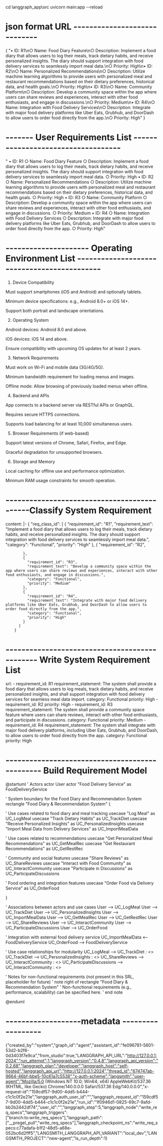 cd  langgraph_app\src
uvicorn main:app --reload


# json format URL -----------------------------
{
  "• ID: R1\n○ Name: Food Diary Feature\n○ Description: Implement a food diary that allows users to log their meals, track dietary habits, and receive personalized insights. The diary should support integration with food delivery services to seamlessly import meal data.\n○ Priority: High\n• ID: R2\n○ Name: Personalized Recommendations\n○ Description: Utilize machine learning algorithms to provide users with personalized meal and restaurant recommendations based on their dietary preferences, historical data, and health goals.\n○ Priority: High\n• ID: R3\n○ Name: Community Platform\n○ Description: Develop a community space within the app where users can share reviews and experiences, interact with other food enthusiasts, and engage in discussions.\n○ Priority: Medium\n• ID: R4\n○ Name: Integration with Food Delivery Services\n○ Description: Integrate with major food delivery platforms like Uber Eats, Grubhub, and DoorDash to allow users to order food directly from the app.\n○ Priority: High"
}

# ------- User Requirements List -----------------------------------
"
• ID: R1
○ Name: Food Diary Feature
○ Description: Implement a food diary that allows users to log their meals, track
dietary habits, and receive personalized insights. The diary should support
integration with food delivery services to seamlessly import meal data.
○ Priority: High
• ID: R2
○ Name: Personalized Recommendations
○ Description: Utilize machine learning algorithms to provide users with
personalized meal and restaurant recommendations based on their dietary
preferences, historical data, and health goals.
○ Priority: High
• ID: R3
○ Name: Community Platform
○ Description: Develop a community space within the app where users can share
reviews and experiences, interact with other food enthusiasts, and engage in
discussions.
○ Priority: Medium
• ID: R4
○ Name: Integration with Food Delivery Services
○ Description: Integrate with major food delivery platforms like Uber Eats,
Grubhub, and DoorDash to allow users to order food directly from the app.
○ Priority: High"
# --------------------- Operating Environment List --------------------------------------------
1. Device Compatibility

Must support smartphones (iOS and Android) and optionally tablets.

Minimum device specifications: e.g., Android 8.0+ or iOS 14+.

Support both portrait and landscape orientations.

2. Operating System

Android devices: Android 8.0 and above.

iOS devices: iOS 14 and above.

Ensure compatibility with upcoming OS updates for at least 2 years.

3. Network Requirements

Must work on Wi-Fi and mobile data (3G/4G/5G).

Minimum bandwidth requirement for loading menus and images.

Offline mode: Allow browsing of previously loaded menus when offline.

4. Backend and APIs

App connects to a backend server via RESTful APIs or GraphQL.

Requires secure HTTPS connections.

Supports load balancing for at least 10,000 simultaneous users.

5. Browser Requirements (if web-based)

Support latest versions of Chrome, Safari, Firefox, and Edge.

Graceful degradation for unsupported browsers.

6. Storage and Memory

Local caching for offline use and performance optimization.

Minimum RAM usage constraints for smooth operation.


# --------------------------------------------Classify System Requirement 
content: |-
        {
          "req_class_id": [
            {
              "requirement_id": "R1",
              "requirement_text": "Implement a food diary that allows users to log their meals, track dietary habits, and receive personalized insights. The diary should support integration with food delivery services to seamlessly import meal data.",
              "category": "Functional",
              "priority": "High"
            },
            {
              "requirement_id": "R2",

            },
            {
              "requirement_id": "R3",
              "requirement_text": "Develop a community space within the app where users can share reviews and experiences, interact with other food enthusiasts, and engage in discussions.",
              "category": "Functional",
              "priority": "Medium"
            },
            {
              "requirement_id": "R4",
              "requirement_text": "Integrate with major food delivery platforms like Uber Eats, Grubhub, and DoorDash to allow users to order food directly from the app.",
              "category": "Functional",
              "priority": "High"
            }
          ]
        }

# ---------------------------------------------- Write System Requirement List 
srl:
          - requirement_id: R1
            requirement_statement: The system shall provide a food diary that allows users to log meals, track dietary habits, and receive personalized insights, and shall support integration with food delivery services for seamless meal data import.
            category: Functional
            priority: High
          - requirement_id: R2
            priority: High
          - requirement_id: R3
            requirement_statement: The system shall provide a community space feature where users can share reviews, interact with other food enthusiasts, and participate in discussions.
            category: Functional
            priority: Medium
          - requirement_id: R4
            requirement_statement: The system shall integrate with major food delivery platforms, including Uber Eats, Grubhub, and DoorDash, to allow users to order food directly from the app.
            category: Functional
            priority: High


# ----------------------------------------------- Build Requirement Model 


@startuml
' Actors
actor User
actor "Food Delivery Service" as FoodDeliveryService


' System boundary for the Food Diary and Recommendation System
rectangle "Food Diary & Recommendation System" {


' Use cases related to food diary and meal tracking
usecase "Log Meal" as UC_LogMeal
usecase "Track Dietary Habits" as UC_TrackDiet
usecase "Receive Personalized Insights" as UC_PersonalizedInsights
usecase "Import Meal Data from Delivery Services" as UC_ImportMealData


' Use cases related to recommendations
usecase "Get Personalized Meal Recommendations" as UC_GetMealRec
usecase "Get Restaurant Recommendations" as UC_GetRestRec


' Community and social features
usecase "Share Reviews" as UC_ShareReviews
usecase "Interact with Food Community" as UC_InteractCommunity
usecase "Participate in Discussions" as UC_ParticipateDiscussions


' Food ordering and integration features
usecase "Order Food via Delivery Service" as UC_OrderFood


}


' Associations between actors and use cases
User --> UC_LogMeal
User --> UC_TrackDiet
User --> UC_PersonalizedInsights
User --> UC_ImportMealData
User --> UC_GetMealRec
User --> UC_GetRestRec
User --> UC_ShareReviews
User --> UC_InteractCommunity
User --> UC_ParticipateDiscussions
User --> UC_OrderFood


' Integration with external food delivery service
UC_ImportMealData <-- FoodDeliveryService
UC_OrderFood --> FoodDeliveryService


' Use case relationships for modularity
UC_LogMeal --> UC_TrackDiet : <>
UC_TrackDiet --> UC_PersonalizedInsights : <>
UC_ShareReviews --> UC_InteractCommunity : <>
UC_ParticipateDiscussions --> UC_InteractCommunity : <>


' Notes for non-functional requirements (not present in this SRL, placeholder for future)
' note right of rectangle "Food Diary & Recommendation System"
'   Non-functional requirements (e.g., performance, scalability) can be specified here.
' end note


@enduml


# -------------------metadata ------------------
{"created_by":"system","graph_id":"agent","assistant_id":"fe096781-5601-53d2-b2f6-0d3403f7e9ca","from_studio":true,"LANGGRAPH_API_URL":"http://127.0.0.1:2024","run_attempt":1,"langgraph_version":"0.4.8","langgraph_api_version":"0.2.68","langgraph_plan":"developer","langgraph_host":"self-hosted","langgraph_api_url":"http://127.0.0.1:2024","thread_id":"674747ab-9664-46bf-bbe5-10c61a7c5538","x-auth-scheme":"langsmith","user-agent":"Mozilla/5.0 (Windows NT 10.0; Win64; x64) AppleWebKit/537.36 (KHTML, like Gecko) Chrome/140.0.0.0 Safari/537.36 Edg/140.0.0.0","x-request-id":"159cdf57-9d00-4dd5-b444-c1c1c0f2e21e","langgraph_auth_user_id":"","langgraph_request_id":"159cdf57-9d00-4dd5-b444-c1c1c0f2e21e","run_id":"1f0946d1-0825-69c7-9afd-bb2b2442df74","user_id":"","langgraph_step":5,"langgraph_node":"write_req_specs","langgraph_triggers":["branch:to:write_req_specs"],"langgraph_path":["__pregel_pull","write_req_specs"],"langgraph_checkpoint_ns":"write_req_specs:c77adafa-b1f2-48d5-a68e-052bc6d2fff5","LANGSMITH_LANGGRAPH_API_VARIANT":"local_dev","LANGSMITH_PROJECT":"new-agent","ls_run_depth":1}